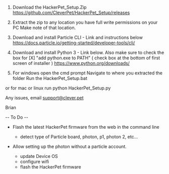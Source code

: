 1) Download the HackerPet_Setup.Zip
https://github.com/CleverPet/HackerPet_Setup/releases

2) Extract the zip to any location you have full write permissions on your PC
Make note of that location.

3) Download and install Particle CLI - Link and instructions below
https://docs.particle.io/getting-started/developer-tools/cli/

4) Download and install Python 3 - Link below. 
Also make sure to check the box for [X] "add python.exe to PATH" 
( check box at the bottom of first screen of installer )
https://www.python.org/downloads/

5) For windows open the cmd prompt
Navigate to where you extracted the folder
Run the HackerPet_Setup.bat

or for mac or linux run 
python HackerPet_Setup.py

Any issues, email support@clever.pet

Brian

-- To Do --
 - Flash the latest HackerPet firmware from the web in the command line
   - detect type of Particle board, photon, p1, photon 2, etc...
   
 - Allow setting up the photon without a particle account.
    - update Device OS
    - configure wifi
    - flash the HackerPet firmware